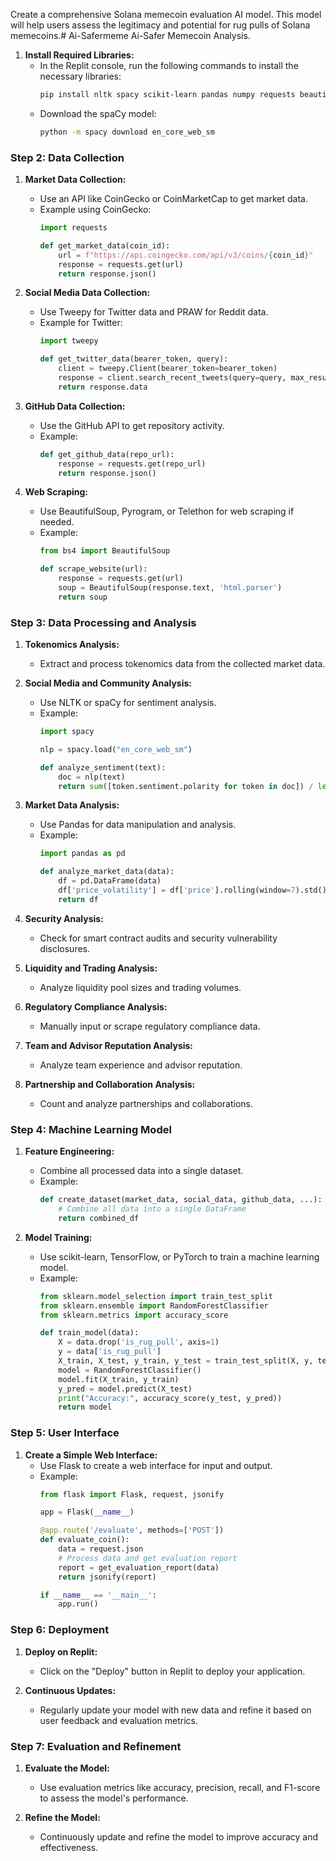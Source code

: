 Create a comprehensive Solana memecoin evaluation AI model. This model will help users assess the legitimacy and potential for rug pulls of Solana memecoins.# Ai-Safermeme
Ai-Safer Memecoin Analysis.


1. **Install Required Libraries:**
   - In the Replit console, run the following commands to install the necessary libraries:
     ```bash
     pip install nltk spacy scikit-learn pandas numpy requests beautifulsoup4 tweepy praw psycopg2-binary
     ```
   - Download the spaCy model:
     ```bash
     python -m spacy download en_core_web_sm
     ```

### Step 2: Data Collection

1. **Market Data Collection:**
   - Use an API like CoinGecko or CoinMarketCap to get market data.
   - Example using CoinGecko:
     ```python
     import requests

     def get_market_data(coin_id):
         url = f"https://api.coingecko.com/api/v3/coins/{coin_id}"
         response = requests.get(url)
         return response.json()
     ```

2. **Social Media Data Collection:**
   - Use Tweepy for Twitter data and PRAW for Reddit data.
   - Example for Twitter:
     ```python
     import tweepy

     def get_twitter_data(bearer_token, query):
         client = tweepy.Client(bearer_token=bearer_token)
         response = client.search_recent_tweets(query=query, max_results=100)
         return response.data
     ```

3. **GitHub Data Collection:**
   - Use the GitHub API to get repository activity.
   - Example:
     ```python
     def get_github_data(repo_url):
         response = requests.get(repo_url)
         return response.json()
     ```

4. **Web Scraping:**
   - Use BeautifulSoup,  Pyrogram, or Telethon for web scraping if needed.
   - Example:
     ```python
     from bs4 import BeautifulSoup

     def scrape_website(url):
         response = requests.get(url)
         soup = BeautifulSoup(response.text, 'html.parser')
         return soup
     ```

### Step 3: Data Processing and Analysis

1. **Tokenomics Analysis:**
   - Extract and process tokenomics data from the collected market data.

2. **Social Media and Community Analysis:**
   - Use NLTK or spaCy for sentiment analysis.
   - Example:
     ```python
     import spacy

     nlp = spacy.load("en_core_web_sm")

     def analyze_sentiment(text):
         doc = nlp(text)
         return sum([token.sentiment.polarity for token in doc]) / len(doc)
     ```

3. **Market Data Analysis:**
   - Use Pandas for data manipulation and analysis.
   - Example:
     ```python
     import pandas as pd

     def analyze_market_data(data):
         df = pd.DataFrame(data)
         df['price_volatility'] = df['price'].rolling(window=7).std()
         return df
     ```

4. **Security Analysis:**
   - Check for smart contract audits and security vulnerability disclosures.

5. **Liquidity and Trading Analysis:**
   - Analyze liquidity pool sizes and trading volumes.

6. **Regulatory Compliance Analysis:**
   - Manually input or scrape regulatory compliance data.

7. **Team and Advisor Reputation Analysis:**
   - Analyze team experience and advisor reputation.

8. **Partnership and Collaboration Analysis:**
   - Count and analyze partnerships and collaborations.

### Step 4: Machine Learning Model

1. **Feature Engineering:**
   - Combine all processed data into a single dataset.
   - Example:
     ```python
     def create_dataset(market_data, social_data, github_data, ...):
         # Combine all data into a single DataFrame
         return combined_df
     ```

2. **Model Training:**
   - Use scikit-learn, TensorFlow, or PyTorch to train a machine learning model.
   - Example:
     ```python
     from sklearn.model_selection import train_test_split
     from sklearn.ensemble import RandomForestClassifier
     from sklearn.metrics import accuracy_score

     def train_model(data):
         X = data.drop('is_rug_pull', axis=1)
         y = data['is_rug_pull']
         X_train, X_test, y_train, y_test = train_test_split(X, y, test_size=0.2, random_state=42)
         model = RandomForestClassifier()
         model.fit(X_train, y_train)
         y_pred = model.predict(X_test)
         print("Accuracy:", accuracy_score(y_test, y_pred))
         return model
     ```

### Step 5: User Interface

1. **Create a Simple Web Interface:**
   - Use Flask to create a web interface for input and output.
   - Example:
     ```python
     from flask import Flask, request, jsonify

     app = Flask(__name__)

     @app.route('/evaluate', methods=['POST'])
     def evaluate_coin():
         data = request.json
         # Process data and get evaluation report
         report = get_evaluation_report(data)
         return jsonify(report)

     if __name__ == '__main__':
         app.run()
     ```

### Step 6: Deployment

1. **Deploy on Replit:**
   - Click on the "Deploy" button in Replit to deploy your application.

2. **Continuous Updates:**
   - Regularly update your model with new data and refine it based on user feedback and evaluation metrics.

### Step 7: Evaluation and Refinement

1. **Evaluate the Model:**
   - Use evaluation metrics like accuracy, precision, recall, and F1-score to assess the model's performance.

2. **Refine the Model:**
   - Continuously update and refine the model to improve accuracy and effectiveness.


